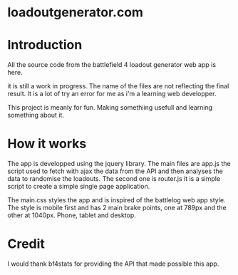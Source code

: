 # loadoutgenerator.com
# Introduction
All the source code from the battlefield 4 loadout generator web app is here.

it is still a work in progress. The name of the files are not reflecting the final result.
It is a lot of try an error for me as i'm a learning web developper.

This project is meanly for fun. Making somethiing usefull and learning something about it.

# How it works

The app is developped using the jquery library.
The main files are app.js the script used to fetch with ajax the data from the API and then analyses the data to randomise the loadouts.
The second one is router.js it is a simple script to create a simple single page application.

The main.css styles the app and is inspired of the battlelog web app style.
The style is mobile first and has 2 main brake points, one at 789px and the other at 1040px.
Phone, tablet and desktop.

# Credit

I would thank bf4stats for providing the API that made possible this app.
